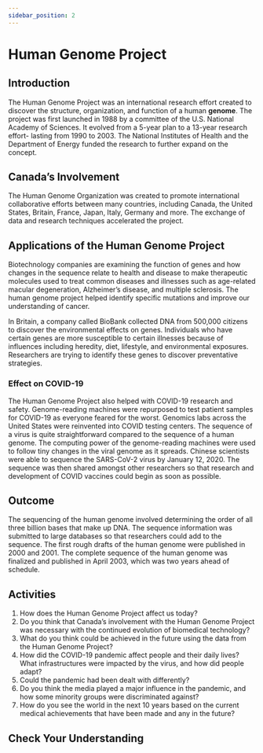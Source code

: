 ```yaml
---
sidebar_position: 2
---
```


# Human Genome Project

## Introduction

The Human Genome Project was an international research effort created to discover the structure, organization, and function of a human **genome**. The project was first launched in 1988 by a committee of the U.S. National Academy of Sciences. It evolved from a 5-year plan to a 13-year research effort- lasting from 1990 to 2003. The National Institutes of Health and the Department of Energy funded the research to further expand on the concept.

## Canada’s Involvement

The Human Genome Organization was created to promote international collaborative efforts between many countries, including Canada, the United States, Britain, France, Japan, Italy, Germany and more. The exchange of data and research techniques accelerated the project.

## Applications of the Human Genome Project

Biotechnology companies are examining the function of genes and how changes in the sequence relate to health and disease to make therapeutic molecules used to treat common diseases and illnesses such as age-related macular degeneration, Alzheimer’s disease, and multiple sclerosis. The human genome project helped identify specific mutations and improve our understanding of cancer.

In Britain, a company called BioBank collected DNA from 500,000 citizens to discover the environmental effects on genes. Individuals who have certain genes are more susceptible to certain illnesses because of influences including heredity, diet, lifestyle, and environmental exposures. Researchers are trying to identify these genes to discover preventative strategies.

### Effect on COVID-19

The Human Genome Project also helped with COVID-19 research and safety. Genome-reading machines were repurposed to test patient samples for COVID-19 as everyone feared for the worst. Genomics labs across the United States were reinvented into COVID testing centers. The sequence of a virus is quite straightforward compared to the sequence of a human genome. The computing power of the genome-reading machines were used to follow tiny changes in the viral genome as it spreads. Chinese scientists were able to sequence the SARS-CoV-2 virus by January 12, 2020. The sequence was then shared amongst other researchers so that research and development of COVID vaccines could begin as soon as possible.

## Outcome

The sequencing of the human genome involved determining the order of all three billion bases that make up DNA. The sequence information was submitted to large databases so that researchers could add to the sequence. The first rough drafts of the human genome were published in 2000 and 2001. The complete sequence of the human genome was finalized and published in April 2003, which was two years ahead of schedule.

## Activities

1. How does the Human Genome Project affect us today?
2. Do you think that Canada’s involvement with the Human Genome Project was necessary with the continued evolution of biomedical technology?
3. What do you think could be achieved in the future using the data from the Human Genome Project?
4. How did the COVID-19 pandemic affect people and their daily lives? What infrastructures were impacted by the virus, and how did people adapt? 
5. Could the pandemic had been dealt with differently?
6. Do you think the media played a major influence in the pandemic, and how some minority groups were discriminated against?
7. How do you see the world in the next 10 years based on the current medical achievements that have been made and any in the future?

## Check Your Understanding
